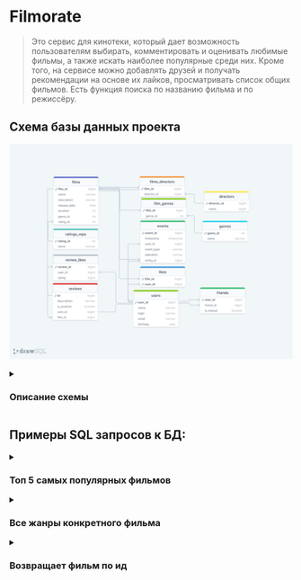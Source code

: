 # Filmorate
> Это сервис для кинотеки,
> который дает возможность пользователям выбирать, 
> комментировать и оценивать любимые фильмы, 
> а также искать наиболее популярные среди них. 
> Кроме того, на сервисе можно добавлять друзей 
> и получать рекомендации на основе их лайков, просматривать список общих фильмов.
> Есть функция поиска по названию фильма и по режиссёру.

## Схема базы данных проекта
![](src/main/resources/schema.png)
</details>

<details>
    <summary><h3>Описание схемы</h3></summary>
    
* films - cодержит данные о фильмах
* genres - cодержит данные о существующих жанрах
* film_genres - cодержит данные о жанре конкретного фильма
* ratings_mpa - cодержит данные о существующих рейтингах МРА
* likes - cодержит данные о том, какой пользователь какой фильм лайкнул
* users - cодержит данные о пользователях
* friends - cодержит данные о взаимности дружбы
* reviews - cодержит данные об отзывах
* review_like - cодержит данные о лайках, поставленных на отзыв
* directors - cодержит данные о режиссерах
* films_directors - cодержит данные о режиссерах конкретного фильма
* events - cодержит данные ленты событий
</details>

## Примеры SQL запросов к БД:
</details>

<details>
    <summary><h3>Топ 5 самых популярных фильмов</h3></summary>
    
```SQL
SELECT
films.name
FROM films
WHERE film_id IN (SELECT film_id
                   FROM likes
                   GROUP BY film_id
                   ORDER BY COUNT(user_id) DESC
                   LIMIT 5);
``` 
</details>

<details>
    <summary><h3>Все жанры конкретного фильма</h3></summary>
    
```SQL
SELECT
f.genre_id,
g.name 
FROM film_genres AS f 
LEFT OUTER JOIN genres AS g ON f.genre_id = g.genre_id 
WHERE f.film_id=%d 
ORDER BY g.genre_id;
```
</details>

<details>
    <summary><h3>Возвращает фильм по ид</h3></summary>
    
```SQL
SELECT f.film_id,
       f.name,
       f.description,
       f.release_date,
       f.duration,
       mp.name AS mpa_rating,
       g.name  AS genre
FROM films f
         JOIN ratings_mpa mp ON f.rating_id = mp.rating_id
         JOIN film_genres fg ON f.film_id = fg.film_id
         JOIN genres g ON fg.genre_id = g.genre_id
WHERE f.film_id = ?;
```
